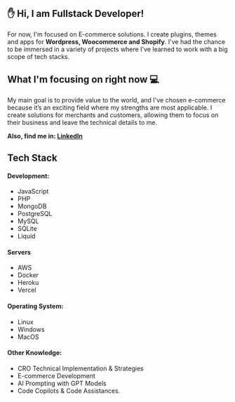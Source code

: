 
## :hand: Hi, I am Fullstack Developer!

For now, I'm focused on E-commerce solutions. I create plugins, themes and apps for **Wordpress, Woocommerce and Shopify**.
I've had the chance to be immersed in a variety of projects where I've learned to work with a big scope of tech stacks.

## What I'm focusing on right now :computer:

My main goal is to provide value to the world, and I've chosen e-commerce because it’s an exciting field where my strengths are most applicable. I create solutions for merchants and customers, allowing them to focus on their business and leave the technical details to me.

**Also, find me in: [LinkedIn](https://www.linkedin.com/in/jdevmanzo/)**

## Tech Stack
#### Development:
- JavaScript
- PHP
- MongoDB
- PostgreSQL
- MySQL
- SQLite
- Liquid

#### Servers
- AWS
- Docker
- Heroku
- Vercel

#### Operating System:
- Linux
- Windows
- MacOS

#### Other Knowledge:
- CRO Technical Implementation & Strategies
- E-commerce Development
- AI Prompting with GPT Models
- Code Copilots & Code Assistances.